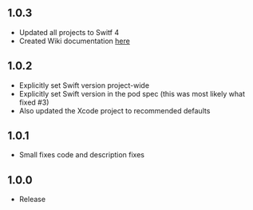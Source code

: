## 1.0.3

- Updated all projects to Switf 4
- Created Wiki documentation [here](https://github.com/Arti3DPlayer/USBDeviceSwift/wiki)

## 1.0.2
- Explicitly set Swift version project-wide
- Explicitly set Swift version in the pod spec (this was most likely what fixed #3)
- Also updated the Xcode project to recommended defaults

## 1.0.1
- Small fixes code and description fixes
## 1.0.0
- Release
